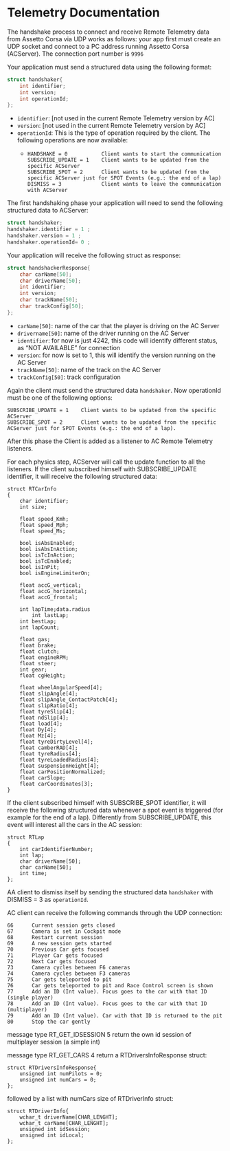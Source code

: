 # Telemetry Documentation

The handshake process to connect and receive Remote Telemetry data from Assetto Corsa via UDP works as follows: your app first must create an UDP socket and connect to a PC address running Assetto Corsa (ACServer).
The connection port number is `9996`

Your application must send a structured data using the following format:

```c++
struct handshaker{
    int identifier;
    int version;
    int operationId;
};
```

- `identifier`: [not used in the current Remote Telemetry version by AC]
- `version`: [not used in the current Remote Telemetry version by AC]
- `operationId`: This is the type of operation required by the client.
  The following operations are now available:
  - ```
    HANDSHAKE = 0           Client wants to start the communication
    SUBSCRIBE_UPDATE = 1    Client wants to be updated from the specific ACServer
    SUBSCRIBE_SPOT = 2      Client wants to be updated from the specific ACServer just for SPOT Events (e.g.: the end of a lap)
    DISMISS = 3             Client wants to leave the communication with ACServer
    ```

The first handshaking phase your application will need to send the following structured data to ACServer:

```c++
struct handshaker;
handshaker.identifier = 1 ;
handshaker.version = 1 ;
handshaker.operationId= 0 ;
```

Your application will receive the following struct as response:

```c++
struct handshackerResponse{
    char carName[50];
    char driverName[50];
    int identifier;
    int version;
    char trackName[50];
    char trackConfig[50];
};
```

- `carName[50]`: name of the car that the player is driving on the AC Server
- `drivername[50]`: name of the driver running on the AC Server
- `identifier`: for now is just 4242, this code will identify different status, as “NOT AVAILABLE” for connection
- `version`: for now is set to 1, this will identify the version running on the AC Server
- `trackName[50]`: name of the track on the AC Server
- `trackConfig[50]`: track configuration

Again the client must send the structured data `handshaker`.
Now operationId must be one of the following options:

```
SUBSCRIBE_UPDATE = 1    Client wants to be updated from the specific ACServer
SUBSCRIBE_SPOT = 2      Client wants to be updated from the specific ACServer just for SPOT Events (e.g.: the end of a lap).
```

After this phase the Client is added as a listener to AC Remote Telemetry listeners.

For each physics step, ACServer will call the update function to all the listeners.
If the client subscribed himself with SUBSCRIBE_UPDATE identifier, it will receive the following structured data:

```
struct RTCarInfo
{
    char identifier;
    int size;

    float speed_Kmh;
    float speed_Mph;
    float speed_Ms;

    bool isAbsEnabled;
    bool isAbsInAction;
    bool isTcInAction;
    bool isTcEnabled;
    bool isInPit;
    bool isEngineLimiterOn;

    float accG_vertical;
    float accG_horizontal;
    float accG_frontal;

    int lapTime;data.radius
        int lastLap;
    int bestLap;
    int lapCount;

    float gas;
    float brake;
    float clutch;
    float engineRPM;
    float steer;
    int gear;
    float cgHeight;

    float wheelAngularSpeed[4];
    float slipAngle[4];
    float slipAngle_ContactPatch[4];
    float slipRatio[4];
    float tyreSlip[4];
    float ndSlip[4];
    float load[4];
    float Dy[4];
    float Mz[4];
    float tyreDirtyLevel[4];
    float camberRAD[4];
    float tyreRadius[4];
    float tyreLoadedRadius[4];
    float suspensionHeight[4];
    float carPositionNormalized;
    float carSlope;
    float carCoordinates[3];
}
```

If the client subscribed himself with SUBSCRIBE_SPOT identifier, it will receive the following structured data whenever a spot event is triggered (for example for the end of a lap).
Differently from SUBSCRIBE_UPDATE, this event will interest all the cars in the AC session:

```
struct RTLap
{
    int carIdentifierNumber;
    int lap;
    char driverName[50];
    char carName[50];
    int time;
};
```

AA client to dismiss itself by sending the structured data `handshaker` with DISMISS = 3 as `operationId`.

AC client can receive the following commands through the UDP connection:

```
66      Current session gets closed
67      Camera is set in Cockpit mode
68      Restart current session
69      A new session gets started
70      Previous Car gets focused
71      Player Car gets focused
72      Next Car gets focused
73      Camera cycles between F6 cameras
74      Camera cycles between F3 cameras
75      Car gets teleported to pit
76      Car gets teleported to pit and Race Control screen is shown
77      Add an ID (Int value). Focus goes to the car with that ID (single player)
78      Add an ID (Int value). Focus goes to the car with that ID (multiplayer)
79      Add an ID (Int value). Car with that ID is returned to the pit
80      Stop the car gently
```

message type RT_GET_IDSESSION 5
return the own id session of multiplayer session (a simple int)

message type RT_GET_CARS 4
return a RTDriversInfoResponse struct:

```
struct RTDriversInfoResponse{
    unsigned int numPilots = 0;
    unsigned int numCars = 0;
};
```

followed by a list with numCars size of RTDriverInfo struct:

```
struct RTDriverInfo{
    wchar_t driverName[CHAR_LENGHT];
    wchar_t carName[CHAR_LENGHT];
    unsigned int idSession;
    unsigned int idLocal;
};
```
